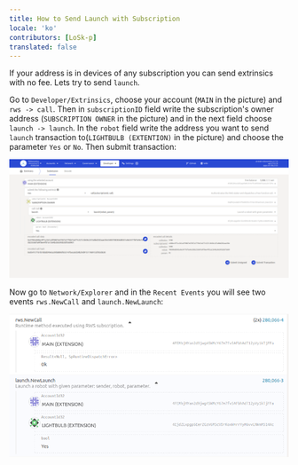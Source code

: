 ```yaml
---
title: How to Send Launch with Subscription
locale: 'ko' 
contributors: [LoSk-p]
translated: false
---
```


If your address is in devices of any subscription you can send extrinsics with no fee. Lets try to send `launch`.

Go to `Developer/Extrinsics`, choose your account (`MAIN` in the picture) and `rws -> call`. Then in `subscriptionID` field write the subscription's owner address (`SUBSCRIPTION OWNER` in the picture) and in the next field choose `launch -> launch`. In the `robot` field write the address you want to send `launch` transaction to(`LIGHTBULB (EXTENTION)` in the picture) and choose the parameter `Yes` or `No`. Then submit transaction:

![launch](./images/dev-node/launch.png)


Now go to `Network/Explorer` and in the `Recent Events` you will see two events `rws.NewCall` and `launch.NewLaunch`:

![events](./images/dev-node/events.png)